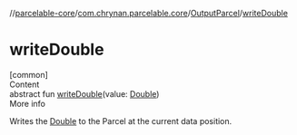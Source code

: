 //[parcelable-core](../../../index.md)/[com.chrynan.parcelable.core](../index.md)/[OutputParcel](index.md)/[writeDouble](write-double.md)



# writeDouble  
[common]  
Content  
abstract fun [writeDouble](write-double.md)(value: [Double](https://kotlinlang.org/api/latest/jvm/stdlib/kotlin/-double/index.html))  
More info  


Writes the [Double](write-double.md) to the Parcel at the current data position.

  



